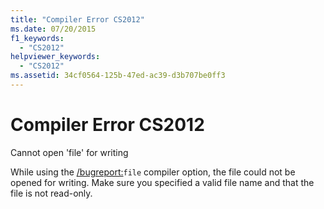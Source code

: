 ```yaml
---
title: "Compiler Error CS2012"
ms.date: 07/20/2015
f1_keywords: 
  - "CS2012"
helpviewer_keywords: 
  - "CS2012"
ms.assetid: 34cf0564-125b-47ed-ac39-d3b707be0ff3
---
```

# Compiler Error CS2012
Cannot open 'file' for writing  
  
 While using the [/bugreport:](../language-reference/compiler-options/bugreport-compiler-option.md)`file` compiler option, the file could not be opened for writing. Make sure you specified a valid file name and that the file is not read-only.
